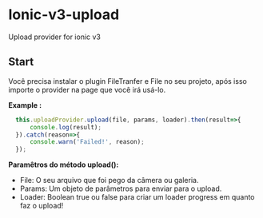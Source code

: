 # Ionic-v3-upload
Upload provider for ionic v3

## Start ##
Você precisa instalar o plugin FileTranfer e File no seu projeto, após isso importe o provider na page que você irá usá-lo.


**Example :**

```typescript
  this.uploadProvider.upload(file, params, loader).then(result=>{
      console.log(result);
  }).catch(reason=>{
      console.warn('Failed!', reason);
  });
```

**Paramêtros do método upload():**
- File: O seu arquivo que foi pego da câmera ou galeria.
- Params: Um objeto de parâmetros para enviar para o upload.
- Loader: Boolean true ou false para criar um loader progress em quanto faz o upload!
